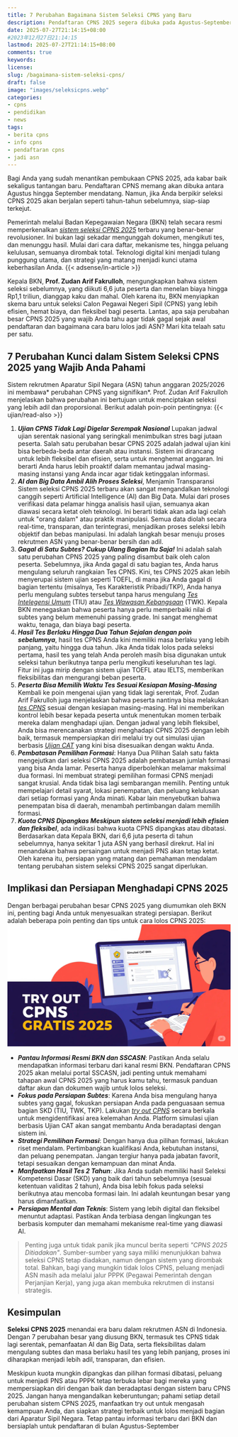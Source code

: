 ```yaml
---
title: 7 Perubahan Bagaimana Sistem Seleksi CPNS yang Baru
description: Pendaftaran CPNS 2025 segera dibuka pada Agustus-September. Ketahui 7 perubahan besar sistem seleksi CPNS yang dirombak total oleh Badan Kepegawaian Negara (BKN), termasuk tes tidak serentak, peran AI, dan aturan ulang subtes, agar Anda siap lolos jadi ASN.
date: 2025-07-27T21:14:15+08:00 
#2023年12月27日21:14:15
lastmod: 2025-07-27T21:14:15+08:00 
comments: true
keywords: 
license: 
slug: /bagaimana-sistem-seleksi-cpns/
draft: false 
image: "images/seleksicpns.webp"
categories:
- cpns
- pendidikan
- news
tags:
- berita cpns
- info cpns
- pendaftaran cpns 
- jadi asn
---
```

Bagi Anda yang sudah menantikan pembukaan CPNS 2025, ada kabar baik sekaligus tantangan baru. Pendaftaran CPNS memang akan dibuka antara Agustus hingga September mendatang. Namun, jika Anda berpikir seleksi CPNS 2025 akan berjalan seperti tahun-tahun sebelumnya, siap-siap terkejut. 

Pemerintah melalui Badan Kepegawaian Negara (BKN) telah secara resmi memperkenalkan *[sistem seleksi CPNS 2025](/bagaimana-sistem-seleksi-cpns/)* terbaru yang benar-benar revolusioner. Ini bukan lagi sekadar mengunggah dokumen, mengikuti tes, dan menunggu hasil. Mulai dari cara daftar, mekanisme tes, hingga peluang kelulusan, semuanya dirombak total. Teknologi digital kini menjadi tulang punggung utama, dan strategi yang matang menjadi kunci utama keberhasilan Anda.
{{< adsense/in-article >}}

Kepala BKN, **Prof. Zudan Arif Fakrulloh**, mengungkapkan bahwa sistem seleksi sebelumnya, yang diikuti 6,6 juta peserta dan menelan biaya hingga Rp1,1 triliun, dianggap kaku dan mahal. Oleh karena itu, BKN menyiapkan skema baru untuk seleksi Calon Pegawai Negeri Sipil (CPNS) yang lebih efisien, hemat biaya, dan fleksibel bagi peserta. Lantas, apa saja perubahan besar CPNS 2025 yang wajib Anda tahu agar tidak gagal sejak awal pendaftaran dan bagaimana cara baru lolos jadi ASN? Mari kita telaah satu per satu.


## 7 Perubahan Kunci dalam Sistem Seleksi CPNS 2025 yang Wajib Anda Pahami

Sistem rekrutmen Aparatur Sipil Negara (ASN) tahun anggaran 2025/2026 ini membawa* perubahan CPNS yang signifikan*. Prof. Zudan Arif Fakrulloh menjelaskan bahwa perubahan ini bertujuan untuk menciptakan seleksi yang lebih adil dan proporsional. Berikut adalah poin-poin pentingnya:
{{< ujian/read-also >}}

1. ***Ujian CPNS Tidak Lagi Digelar Serempak Nasional*** Lupakan jadwal ujian serentak nasional yang seringkali menimbulkan stres bagi jutaan peserta. Salah satu perubahan besar CPNS 2025 adalah jadwal ujian kini bisa berbeda-beda antar daerah atau instansi. Sistem ini dirancang untuk lebih fleksibel dan efisien, serta untuk menghemat anggaran. Ini berarti Anda harus lebih proaktif dalam memantau jadwal masing-masing instansi yang Anda incar agar tidak ketinggalan informasi.
2. ***AI dan Big Data Ambil Alih Proses Seleksi***, Menjamin Transparansi Sistem seleksi CPNS 2025 terbaru akan sangat mengandalkan teknologi canggih seperti Artificial Intelligence (AI) dan Big Data. Mulai dari proses verifikasi data pelamar hingga analisis hasil ujian, semuanya akan diawasi secara ketat oleh teknologi. Ini berarti tidak akan ada lagi celah untuk "orang dalam" atau praktik manipulasi. Semua data diolah secara real-time, transparan, dan terintegrasi, menjadikan proses seleksi lebih objektif dan bebas manipulasi. Ini adalah langkah besar menuju proses rekrutmen ASN yang benar-benar bersih dan adil.
3. ***Gagal di Satu Subtes? Cukup Ulang Bagian Itu Saja!*** Ini adalah salah satu perubahan CPNS 2025 yang paling disambut baik oleh calon peserta. Sebelumnya, jika Anda gagal di satu bagian tes, Anda harus mengulang seluruh rangkaian Tes CPNS. Kini, tes CPNS 2025 akan lebih menyerupai sistem ujian seperti TOEFL, di mana jika Anda gagal di bagian tertentu (misalnya, Tes Karakteristik Pribadi/TKP), Anda hanya perlu mengulang subtes tersebut tanpa harus mengulang *[Tes Intelegensi Umum](/categories/tryout-tiu/)* (TIU) atau *[Tes Wawasan Kebangsaan](/categories/tryout-twk/)* (TWK). Kepala BKN menegaskan bahwa peserta hanya perlu memperbaiki nilai di subtes yang belum memenuhi passing grade. Ini sangat menghemat waktu, tenaga, dan biaya bagi peserta.
4. ***Hasil Tes Berlaku Hingga Dua Tahun Sejalan dengan poin sebelumnya***, hasil tes CPNS Anda kini memiliki masa berlaku yang lebih panjang, yaitu hingga dua tahun. Jika Anda tidak lolos pada seleksi pertama, hasil tes yang telah Anda peroleh masih bisa digunakan untuk seleksi tahun berikutnya tanpa perlu mengikuti keseluruhan tes lagi. Fitur ini juga mirip dengan sistem ujian TOEFL atau IELTS, memberikan fleksibilitas dan mengurangi beban peserta.
5. ***Peserta Bisa Memilih Waktu Tes Sesuai Kesiapan Masing-Masing*** Kembali ke poin mengenai ujian yang tidak lagi serentak, Prof. Zudan Arif Fakrulloh juga menjelaskan bahwa peserta nantinya bisa melakukan *[tes CPNS](/ujian/)* sesuai dengan kesiapan masing-masing. Hal ini memberikan kontrol lebih besar kepada peserta untuk menentukan momen terbaik mereka dalam menghadapi ujian. Dengan jadwal yang lebih fleksibel, Anda bisa merencanakan strategi menghadapi CPNS 2025 dengan lebih baik, termasuk mempersiapkan diri melalui try out simulasi ujian berbasis *[Ujian CAT](/ujian/cpns/tryout-cat-cpns-gratis/)* yang kini bisa disesuaikan dengan waktu Anda.
6. ***Pembatasan Pemilihan Formasi***: Hanya Dua Pilihan Salah satu fakta mengejutkan dari seleksi CPNS 2025 adalah pembatasan jumlah formasi yang bisa Anda lamar. Peserta hanya diperbolehkan melamar maksimal dua formasi. Ini membuat strategi pemilihan formasi CPNS menjadi sangat krusial. Anda tidak bisa lagi sembarangan memilih. Penting untuk mempelajari detail syarat, lokasi penempatan, dan peluang kelulusan dari setiap formasi yang Anda minati. Kabar lain menyebutkan bahwa penempatan bisa di daerah, menambah pertimbangan dalam memilih formasi.
7. ***Kuota CPNS Dipangkas Meskipun sistem seleksi menjadi lebih efisien dan fleksibel***, ada indikasi bahwa kuota CPNS dipangkas atau dibatasi. Berdasarkan data Kepala BKN, dari 6,6 juta peserta di tahun sebelumnya, hanya sekitar 1 juta ASN yang berhasil direkrut. Hal ini menandakan bahwa persaingan untuk menjadi PNS akan tetap ketat. Oleh karena itu, persiapan yang matang dan pemahaman mendalam tentang perubahan sistem seleksi CPNS 2025 sangat diperlukan.

## Implikasi dan Persiapan Menghadapi CPNS 2025
Dengan berbagai perubahan besar CPNS 2025 yang diumumkan oleh BKN ini, penting bagi Anda untuk menyesuaikan strategi persiapan. Berikut adalah beberapa poin penting dan tips untuk cara lolos CPNS 2025:
![cara ikut try out cpns gratis](images/tryout-gratis.webp)
* ***Pantau Informasi Resmi BKN dan SSCASN***: Pastikan Anda selalu mendapatkan informasi terbaru dari kanal resmi BKN. Pendaftaran CPNS 2025 akan melalui portal SSCASN, jadi penting untuk memahami tahapan awal CPNS 2025 yang harus kamu tahu, termasuk panduan daftar akun dan dokumen wajib untuk lolos seleksi.
* ***Fokus pada Persiapan Subtes***: Karena Anda bisa mengulang hanya subtes yang gagal, fokuskan persiapan Anda pada penguasaan semua bagian SKD (TIU, TWK, TKP). Lakukan *[try out CPNS](/categories/tryout-cpns/)* secara berkala untuk mengidentifikasi area kelemahan Anda. Platform simulasi ujian berbasis Ujian CAT akan sangat membantu Anda beradaptasi dengan sistem ini.
* ***Strategi Pemilihan Formasi***: Dengan hanya dua pilihan formasi, lakukan riset mendalam. Pertimbangkan kualifikasi Anda, kebutuhan instansi, dan peluang penempatan. Jangan tergiur hanya pada jabatan favorit, tetapi sesuaikan dengan kemampuan dan minat Anda.
* ***Manfaatkan Hasil Tes 2 Tahun***: Jika Anda sudah memiliki hasil Seleksi Kompetensi Dasar (SKD) yang baik dari tahun sebelumnya (sesuai ketentuan validitas 2 tahun), Anda bisa lebih fokus pada seleksi berikutnya atau mencoba formasi lain. Ini adalah keuntungan besar yang harus dimanfaatkan.
* ***Persiapan Mental dan Teknis***: Sistem yang lebih digital dan fleksibel menuntut adaptasi. Pastikan Anda terbiasa dengan lingkungan tes berbasis komputer dan memahami mekanisme real-time yang diawasi AI.

>Penting juga untuk tidak panik jika muncul berita seperti *"CPNS 2025 Ditiadakan"*. Sumber-sumber yang saya miliki menunjukkan bahwa seleksi CPNS tetap diadakan, namun dengan sistem yang dirombak total. Bahkan, bagi yang mungkin tidak lolos CPNS, peluang menjadi ASN masih ada melalui jalur PPPK (Pegawai Pemerintah dengan Perjanjian Kerja), yang juga akan membuka rekrutmen di instansi strategis.


## Kesimpulan
**Seleksi CPNS 2025** menandai era baru dalam rekrutmen ASN di Indonesia. Dengan 7 perubahan besar yang diusung BKN, termasuk tes CPNS tidak lagi serentak, pemanfaatan AI dan Big Data, serta fleksibilitas dalam mengulang subtes dan masa berlaku hasil tes yang lebih panjang, proses ini diharapkan menjadi lebih adil, transparan, dan efisien.

Meskipun kuota mungkin dipangkas dan pilihan formasi dibatasi, peluang untuk menjadi PNS atau PPPK tetap terbuka lebar bagi mereka yang mempersiapkan diri dengan baik dan beradaptasi dengan sistem baru CPNS 2025. Jangan hanya mengandalkan keberuntungan; pahami setiap detail perubahan sistem CPNS 2025, manfaatkan try out untuk mengasah kemampuan Anda, dan siapkan strategi terbaik untuk lolos menjadi bagian dari Aparatur Sipil Negara. Tetap pantau informasi terbaru dari BKN dan bersiaplah untuk pendaftaran di bulan Agustus-September